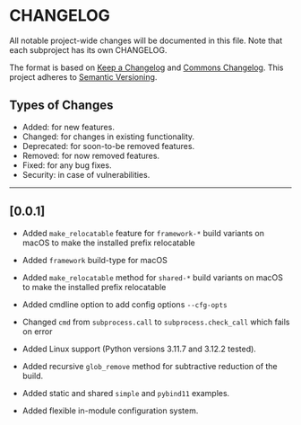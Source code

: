 # CHANGELOG

All notable project-wide changes will be documented in this file. Note that each subproject has its own CHANGELOG.

The format is based on [Keep a Changelog](https://keepachangelog.com/en/1.0.0/) and [Commons Changelog](https://common-changelog.org). This project adheres to [Semantic Versioning](https://semver.org/spec/v2.0.0.html).

## Types of Changes

- Added: for new features.
- Changed: for changes in existing functionality.
- Deprecated: for soon-to-be removed features.
- Removed: for now removed features.
- Fixed: for any bug fixes.
- Security: in case of vulnerabilities.

---

## [0.0.1]

- Added `make_relocatable` feature for `framework-*` build variants on macOS to make the installed prefix relocatable

- Added `framework` build-type for macOS

- Added `make_relocatable` method for `shared-*` build variants on macOS to make the installed prefix relocatable

- Added cmdline option to add config options `--cfg-opts`

- Changed `cmd` from `subprocess.call` to `subprocess.check_call` which fails on error

- Added Linux support (Python versions 3.11.7 and 3.12.2 tested).

- Added recursive `glob_remove` method for subtractive reduction of the build.

- Added static and shared `simple` and `pybind11` examples.

- Added flexible in-module configuration system.

